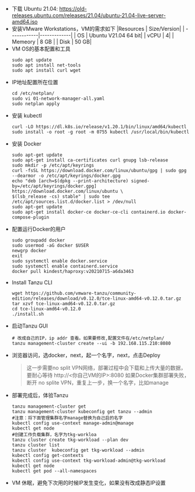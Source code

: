 - 下载 Ubuntu 21.04: 
  https://old-releases.ubuntu.com/releases/21.04/ubuntu-21.04-live-server-amd64.iso
- 安装VMware Workstations，VM的需求如下
  |Resources   | Size/Version|
  | ------------|-------------|
  | OS          | Ubuntu V21.04 64 bit|
  | vCPU        | 4|
  | Memeory     | 8 GB |
  | Disk        | 50 GB|
- VM OS的基本配置和工具
  ```
  sudo apt update
  sudo apt install net-tools 
  sudo apt install curl wget
  ```
- IP地址配置所在位置
  ```
  cd /etc/netplan/
  sudo vi 01-network-manager-all.yaml
  sudo netplan apply
  ```
- 安装 kubectl
  ```
  curl -LO https://dl.k8s.io/release/v1.20.1/bin/linux/amd64/kubectl
  sudo install -o root -g root -m 0755 kubectl /usr/local/bin/kubectl
  ```
- 安装 Docker
  ```
  sudo apt-get update
  sudo apt-get install ca-certificates curl gnupg lsb-release
  sudo mkdir -p /etc/apt/keyrings
  curl -fsSL https://download.docker.com/linux/ubuntu/gpg | sudo gpg --dearmor -o /etc/apt/keyrings/docker.gpg
  echo "deb [arch=$(dpkg --print-architecture) signed-by=/etc/apt/keyrings/docker.gpg] https://download.docker.com/linux/ubuntu \
  $(lsb_release -cs) stable" | sudo tee /etc/apt/sources.list.d/docker.list > /dev/null
  sudo apt-get update
  sudo apt-get install docker-ce docker-ce-cli containerd.io docker-compose-plugin
  ```
- 配置运行Docker的用户
  ```
  sudo groupadd docker
  sudo usermod -aG docker $USER
  newgrp docker
  exit
  sudo systemctl enable docker.service
  sudo systemctl enable containerd.service
  docker pull kindest/haproxy:v20210715-a6da3463
  ```
- Install Tanzu CLI 
  ```
  wget https://github.com/vmware-tanzu/community-edition/releases/download/v0.12.0/tce-linux-amd64-v0.12.0.tar.gz
  tar xzvf tce-linux-amd64-v0.12.0.tar.gz
  cd tce-linux-amd64-v0.12.0
  ./install.sh
  ```
- 启动Tanzu GUI
  ```
  # 改成自己的IP，ip addr 查看。如果要修改,配置文件在/etc/netplan/
  tanzu management-cluster create --ui -b 192.168.115.210:8080
  
  ```
- 浏览器访问，选docker，next，起一个名字，next，点击Deploy
  >这一步需要no split VPN网络，部署过程中会下载和上传大量的数据，要耐心等待
  http://<你自己VM的IP>:8080
  如果Docker集群部署失败，断开 no splite VPN，重复上一步，换一个名字，比如manage
- 部署完成后，体验Tanzu
  ```
  tanzu management-cluster get
  tanzu management-cluster kubeconfig get tanzu --admin
  #注意：将下面管理集群名字manage替换为自己启的名字
  kubectl config use-context manage-admin@manage
  kubectl get node
  #创建工作负载集群，名字为tkg-workloa
  tanzu cluster create tkg-workload --plan dev
  tanzu cluster list
  tanzu cluster  kubeconfig get tkg-workload --admin
  kubectl config get-contexts
  kubectl config use-context tkg-workload-admin@tkg-workload
  kubectl get node
  kubectl get pod --all-namespaces
  ```
- VM 休眠，避免下次用的时候IP发生变化，如果没有改成静态IP设置
